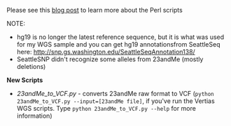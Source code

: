 Please see this [blog post](http://cdwscience.blogspot.com/2012/06/my-23andme-results-getting-free-second.html) to learn more about the Perl scripts

NOTE:
- hg19 is no longer the latest reference sequence, but it is what was used for my WGS sample and you can get hg19 annotationsfrom SeattleSeq here: http://snp.gs.washington.edu/SeattleSeqAnnotation138/
- SeattleSNP didn't recognize some alleles from 23andMe (mostly deletions)

**New Scripts**
- *23andMe_to_VCF.py* - converts 23andMe raw format to VCF (`python 23andMe_to_VCF.py --input=[23andMe file]`, if you've run the Vertias WGS scripts.  Type `python 23andMe_to_VCF.py --help` for more information)
